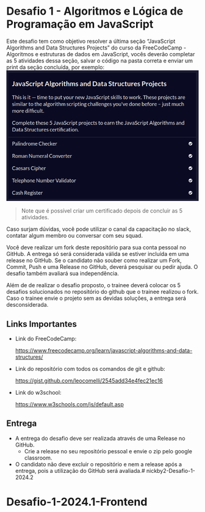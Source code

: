 # Desafio 1 - Algoritmos e Lógica de Programação em JavaScript

Este desafio tem como objetivo resolver a última seção “JavaScript Algorithms and Data Structures Projects” do curso da FreeCodeCamp - Algoritmos e estruturas de dados em JavaScript, vocês deverão completar as 5 atividades dessa seção, salvar o código na pasta correta e enviar um print da seção concluída, por exemplo:
![print](./assets/FinishedExercises.png)

> Note que é possível criar um certificado depois de concluir as 5 atividades.

Caso surjam dúvidas, você pode utilizar o canal da capacitação no slack, contatar algum membro ou conversar com seu squad.

Você deve realizar um fork deste repositório para sua conta pessoal no GitHub. A entrega só será considerada válida se estiver incluída em uma release no GitHub. Se o candidato não souber como realizar um Fork, Commit, Push e uma Release no GitHub, deverá pesquisar ou pedir ajuda. O desafio também avaliará sua independência.

Além de de realizar o desafio proposto, o trainee deverá colocar os 5 desafios solucionados no repositório do github que o trainee realizou o fork. Caso o trainee envie o projeto sem as devidas soluções, a entrega será desconsiderada.

## Links Importantes

- Link do FreeCodeCamp:

    https://www.freecodecamp.org/learn/javascript-algorithms-and-data-structures/
    
- Link do repositório com todos os comandos de git e github:

    https://gist.github.com/leocomelli/2545add34e4fec21ec16

- Link do w3school:

    https://www.w3schools.com/js/default.asp

## Entrega

- A entrega do desafio deve ser realizada através de uma Release no GitHub.
  - Crie a release no seu repositório pessoal e envie o zip pelo google classroom.
- O candidato não deve excluir o repositório e nem a release após a entrega, pois a utilização do GitHub será avaliada.# nickby2-Desafio-1-2024.2
# Desafio-1-2024.1-Frontend
